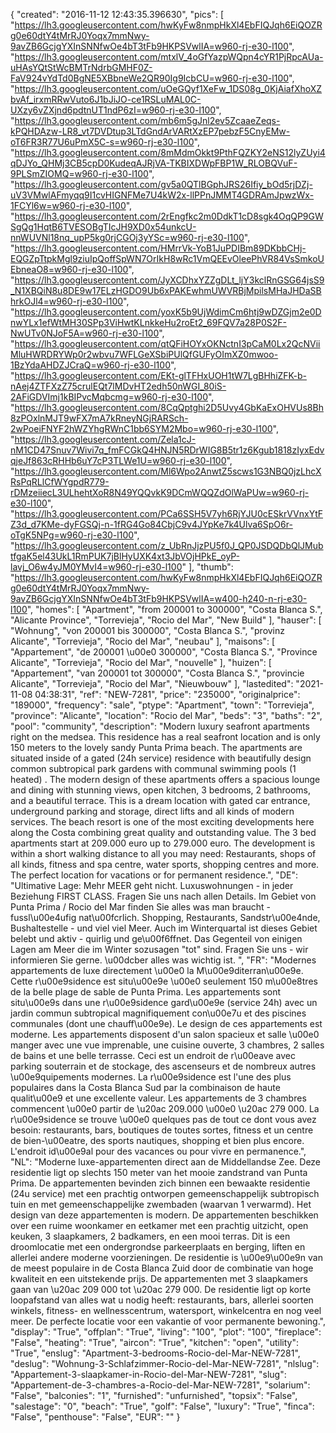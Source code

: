 {
"created": "2016-11-12 12:43:35.396630",
"pics": [
"https://lh3.googleusercontent.com/hwKyFw8nmpHkXl4EbFIQJqh6EiQOZRg0e60dtY4tMrRJ0Yoqx7mmNwy-9avZB6GcjgYXInSNNfwOe4bT3tFb9HKPSVwlIA=w960-rj-e30-l100",
"https://lh3.googleusercontent.com/mtxlV_4oGfYazpWQpn4cYR1PjRpcAUa-uHAsYQtStWcBMTrNdrbGMHF0Z-FaV924vYdTd0BgNE5XBbneWe2QR90Ig9IcbCU=w960-rj-e30-l100",
"https://lh3.googleusercontent.com/uOeGQyf1XeFw_1DS08g_0KjAiafXhoXZbvAf_irxmRRwVuto6J1bJiJO-ce1RSLuMAL0C-UXzy6vZXjnd6pdtnUT1ndP6zI=w960-rj-e30-l100",
"https://lh3.googleusercontent.com/mb6m5gJnl2ev5ZcaaeZeqs-kPQHDAzw-LR8_vt7DVDtup3LTdGndArVARtXzEP7pebzF5CnyEMw-oT6FR3R77U6uPmX5C-s=w960-rj-e30-l100",
"https://lh3.googleusercontent.com/8mMdmOkkt9PthFQZKY2eNS12lyZUyi4qDJYo_QHMj3CB5cpD0KudeqAJRjVA-TKBIXDWpFBP1W_RLOBQVuF-9PLSmZIOMQ=w960-rj-e30-l100",
"https://lh3.googleusercontent.com/gv5a0QTlBGphJRS26Ifiy_bOd5rjDZj-uV3VMwlAFmyqq9I1cvHIGNFMe7U4kW2x-llPPnJMMT4GDRAmJpwzWx-1FCYl6w=w960-rj-e30-l100",
"https://lh3.googleusercontent.com/2rEngfkc2m0DdkT1cD8sgk4OqQP9GWSgQg1HqtB6TVESOBgTIcJH9XD0x54unkcU-nnWUVNl18nq_upP5kg0rjCGOj3yYSc=w960-rj-e30-l100",
"https://lh3.googleusercontent.com/HMrrVk-YoB1JuPDIBm89DKbbCHj-EQGZpTtpkMgl9ziuIpQoffSpWN7OrIkH8wRc1VmQEEvOleePhVR84VsSmkoUEbneaO8=w960-rj-e30-l100",
"https://lh3.googleusercontent.com/JyXCDhxYZZgDLt_ljY3kclRnGSG64jsS9_N1XBQiN8u8DE9w17ELzHGDO9Ub6xPAKEwhmUWVRBjMpilsMHaJHDaSBhrkOJl4=w960-rj-e30-l100",
"https://lh3.googleusercontent.com/yoxK5b9UjWdimCm6htj9wDZGjm2e0DnwYLx1efWtMH30SPp3ViHwtKLnkkeHu2roEt2_69FQV7a28P0S2F-NwUTv0NJoF5A=w960-rj-e30-l100",
"https://lh3.googleusercontent.com/qtQFiHOYxOKNctnI3pCaM0Lx2QcNViiMluHWRDRYWp0r2wbvu7WFLGeXSbiPUlQfGUFyOImXZ0mwoo-1BzYdaAHDZJCraQ=w960-rj-e30-l100",
"https://lh3.googleusercontent.com/EKt-glTFHxUOH1tW7LgBHhiZFK-b-nAej4ZTFXzZ75crulEQt7lMDvHT2edh50nWGI_80iS-2AFiGDVImj1kBIPvcMqbcmg=w960-rj-e30-l100",
"https://lh3.googleusercontent.com/8CqQptghi2D5Uvy4GbKaExOHVUs8Bh8zPOxlnMJT9wFX7mA7kRneyNGjRARSch-2wPoeiFNYF2hWZYhgRWnC1bb6SYM2Mbo=w960-rj-e30-l100",
"https://lh3.googleusercontent.com/Zela1cJ-nM1CD47Snuv7Wivi7q_fmFCGkQ4HNJN5RDrWIG8B5tr1z6Kgub1818zIyxEdvqjeJf863cRHHb6uY7cP3TLWe1U=w960-rj-e30-l100",
"https://lh3.googleusercontent.com/Ml6Wpo2AnwtZ5scws1G3NBQ0jzLhcXRsPqRLlCfWYgpdR779-rDMzeiiecL3ULhehtXoR8N49YQQvkK9DCmWQQZdOlWaPUw=w960-rj-e30-l100",
"https://lh3.googleusercontent.com/PCa6SSH5V7yh6RjYJU0cESkrVVnxYtFZ3d_d7KMe-dyFGSQj-n-1fRG4Go84CbjC9v4JYpKe7k4Ulva6SpO6r-oTgK5NPg=w960-rj-e30-l100",
"https://lh3.googleusercontent.com/z_UbRnJjzPU5f0J_QP0JSDQDbQlJMubtfgaK5el43UkL1RmPUK7jBlHyUXK4xt3JbVOjHPkE_oyP-lavj_O6w4yJM0YMvI4=w960-rj-e30-l100"
],
"thumb": "https://lh3.googleusercontent.com/hwKyFw8nmpHkXl4EbFIQJqh6EiQOZRg0e60dtY4tMrRJ0Yoqx7mmNwy-9avZB6GcjgYXInSNNfwOe4bT3tFb9HKPSVwlIA=w400-h240-n-rj-e30-l100",
"homes": [
"Apartment",
"from 200001 to 300000",
"Costa Blanca S.",
"Alicante Province",
"Torrevieja",
"Rocio del Mar",
"New Build"
],
"hauser": [
"Wohnung",
"von 200001 bis 300000",
"Costa Blanca S.",
"provinz Alicante",
"Torrevieja",
"Rocio del Mar",
"neubau"
],
"maisons": [
"Appartement",
"de 200001 \u00e0 300000",
"Costa Blanca S.",
"Province Alicante",
"Torrevieja",
"Rocio del Mar",
"nouvelle"
],
"huizen": [
"Appartement",
"van 200001 tot 300000",
"Costa Blanca S.",
"provincie Alicante",
"Torrevieja",
"Rocio del Mar",
"Nieuwbouw"
],
"lastedited": "2021-11-08 04:38:31",
"ref": "NEW-7281",
"price": "235000",
"originalprice": "189000",
"frequency": "sale",
"ptype": "Apartment",
"town": "Torrevieja",
"province": "Alicante",
"location": "Rocio del Mar",
"beds": "3",
"baths": "2",
"pool": "community",
"description": "Modern luxury seafront apartments right on the medsea. This residence has a real seafront location and is only 150 meters to the lovely sandy Punta Prima beach. The apartments are situated inside of a gated (24h service) residence with beautifully design common subtropical park gardens with communal swimming pools (1 heated) . The modern design of these apartments offers a spacious lounge and dining with stunning views, open kitchen, 3 bedrooms, 2 bathrooms, and a beautiful terrace. This is a dream location with gated car entrance, underground parking and storage, direct lifts and all kinds of modern services. The beach resort is one of the most exciting developments here along the Costa combining great quality and outstanding value. The 3 bed apartments start at 209.000 euro up to 279.000 euro. The development is within a short walking distance to all you may need: Restaurants, shops of all kinds, fitness and spa centre, water sports, shopping centres and more. The perfect location for vacations or for permanent residence.",
"DE": "Ultimative Lage: Mehr  MEER geht nicht. Luxuswohnungen - in jeder Beziehung FIRST CLASS. Fragen Sie uns nach allen Details. Im Gebiet von Punta Prima / Rocio del Mar finden Sie alles was man braucht - fussl\u00e4ufig nat\u00fcrlich. Shopping, Restaurants, Sandstr\u00e4nde, Bushaltestelle - und viel viel Meer. Auch im Winterquartal ist dieses Gebiet belebt und aktiv - quirlig und ge\u00f6ffnet. Das Gegenteil von einigen Lagen am Meer die im Winter sozusagen &quot;tot&quot; sind. Fragen Sie uns - wir informieren Sie gerne. \u00dcber alles was wichtig ist. ",
"FR": "Modernes appartements de luxe directement \u00e0 la M\u00e9diterran\u00e9e. Cette r\u00e9sidence est situ\u00e9e \u00e0 seulement 150 m\u00e8tres de la belle plage de sable de Punta Prima. Les appartements sont situ\u00e9s dans une r\u00e9sidence gard\u00e9e (service 24h) avec un jardin commun subtropical magnifiquement con\u00e7u et des piscines communales (dont une chauff\u00e9e). Le design de ces appartements est moderne. Les appartements disposent d'un salon spacieux et salle \u00e0 manger avec une vue imprenable, une cuisine ouverte, 3 chambres, 2 salles de bains et une belle terrasse. Ceci est un endroit de r\u00eave avec parking souterrain et de stockage, des ascenseurs et de nombreux autres \u00e9quipements modernes. La r\u00e9sidence est l'une des plus populaires dans la Costa Blanca Sud par la combinaison de haute qualit\u00e9 et une excellente valeur. Les appartements de 3 chambres commencent \u00e0 partir de \u20ac 209.000 \u00e0 \u20ac 279 000. La r\u00e9sidence se trouve \u00e0 quelques pas de tout ce dont vous avez besoin: restaurants, bars, boutiques de toutes sortes, fitness et un centre de bien-\u00eatre, des sports nautiques, shopping et bien plus encore. L'endroit id\u00e9al pour des vacances ou pour vivre en permanence.",
"NL": "Moderne luxe-appartementen direct aan de Middellandse Zee. Deze residentie ligt op slechts 150 meter van het mooie zandstrand van Punta Prima. De appartementen bevinden zich binnen een bewaakte residentie (24u service) met een prachtig ontworpen gemeenschappelijk subtropisch tuin en met gemeenschappelijke zwembaden (waarvan 1 verwarmd). Het design van deze appartementen is modern. De appartementen beschikken over een ruime woonkamer en eetkamer met een prachtig uitzicht, open keuken, 3 slaapkamers, 2 badkamers, en een mooi terras. Dit is een droomlocatie met een ondergrondse parkeerplaats en berging, liften en allerlei andere moderne voorzieningen. De residentie is \u00e9\u00e9n van de meest populaire in de Costa Blanca Zuid door de combinatie van hoge kwaliteit en een uitstekende prijs. De appartementen met 3 slaapkamers gaan van \u20ac 209 000 tot \u20ac 279 000. De residentie ligt op korte loopafstand van alles wat u nodig heeft: restaurants, bars, allerlei soorten winkels, fitness- en wellnesscentrum, watersport, winkelcentra en nog veel meer. De perfecte locatie voor een vakantie of voor permanente bewoning.",
"display": "True",
"offplan": "True",
"living": "100",
"plot": "100",
"fireplace": "False",
"heating": "True",
"aircon": "True",
"kitchen": "open",
"utility": "True",
"enslug": "Apartment-3-bedrooms-Rocio-del-Mar-NEW-7281",
"deslug": "Wohnung-3-Schlafzimmer-Rocio-del-Mar-NEW-7281",
"nlslug": "Appartement-3-slaapkamer-in-Rocio-del-Mar-NEW-7281",
"slug": "Appartement-de-3-chambres-a-Rocio-del-Mar-NEW-7281",
"solarium": "False",
"balconies": "1",
"furnished": "unfurnished",
"topsix": "False",
"salestage": "0",
"beach": "True",
"golf": "False",
"luxury": "True",
"finca": "False",
"penthouse": "False",
"EUR": ""
}